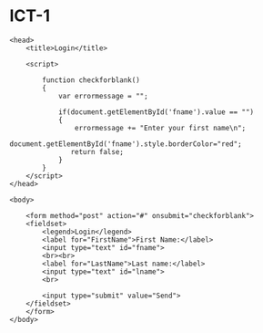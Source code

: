# ICT-1
<html>
    
    <head>
        <title>Login</title>
        
        <script>
            
            function checkforblank()
            {
                var errormessage = "";
                
                if(document.getElementById('fname').value == "")
                {
                    errormessage += "Enter your first name\n";
                    document.getElementById('fname').style.borderColor="red";
                   return false;
                }                
            }
        </script>
    </head>
    
    <body>
        
        <form method="post" action="#" onsubmit="checkforblank">
        <fieldset>
            <legend>Login</legend>
            <label for="FirstName">First Name:</label>
            <input type="text" id="fname">
            <br><br>
            <label for="LastName">Last name:</label>
            <input type="text" id="lname">
            <br>
            
            <input type="submit" value="Send">
        </fieldset>
        </form>
    </body>
</html>
